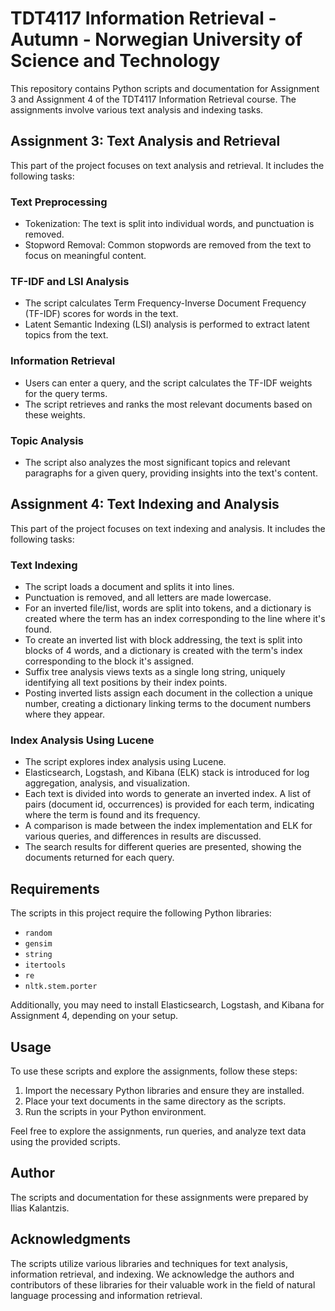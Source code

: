 # TDT4117 Information Retrieval - Autumn - Norwegian University of Science and Technology

This repository contains Python scripts and documentation for Assignment 3 and Assignment 4 of the TDT4117 Information Retrieval course. The assignments involve various text analysis and indexing tasks.

## Assignment 3: Text Analysis and Retrieval

This part of the project focuses on text analysis and retrieval. It includes the following tasks:

### Text Preprocessing

- Tokenization: The text is split into individual words, and punctuation is removed.
- Stopword Removal: Common stopwords are removed from the text to focus on meaningful content.

### TF-IDF and LSI Analysis

- The script calculates Term Frequency-Inverse Document Frequency (TF-IDF) scores for words in the text.
- Latent Semantic Indexing (LSI) analysis is performed to extract latent topics from the text.

### Information Retrieval

- Users can enter a query, and the script calculates the TF-IDF weights for the query terms.
- The script retrieves and ranks the most relevant documents based on these weights.

### Topic Analysis

- The script also analyzes the most significant topics and relevant paragraphs for a given query, providing insights into the text's content.

## Assignment 4: Text Indexing and Analysis

This part of the project focuses on text indexing and analysis. It includes the following tasks:

### Text Indexing

- The script loads a document and splits it into lines.
- Punctuation is removed, and all letters are made lowercase.
- For an inverted file/list, words are split into tokens, and a dictionary is created where the term has an index corresponding to the line where it's found.
- To create an inverted list with block addressing, the text is split into blocks of 4 words, and a dictionary is created with the term's index corresponding to the block it's assigned.
- Suffix tree analysis views texts as a single long string, uniquely identifying all text positions by their index points.
- Posting inverted lists assign each document in the collection a unique number, creating a dictionary linking terms to the document numbers where they appear.

### Index Analysis Using Lucene

- The script explores index analysis using Lucene.
- Elasticsearch, Logstash, and Kibana (ELK) stack is introduced for log aggregation, analysis, and visualization.
- Each text is divided into words to generate an inverted index. A list of pairs (document id, occurrences) is provided for each term, indicating where the term is found and its frequency.
- A comparison is made between the index implementation and ELK for various queries, and differences in results are discussed.
- The search results for different queries are presented, showing the documents returned for each query.

## Requirements

The scripts in this project require the following Python libraries:

- `random`
- `gensim`
- `string`
- `itertools`
- `re`
- `nltk.stem.porter`

Additionally, you may need to install Elasticsearch, Logstash, and Kibana for Assignment 4, depending on your setup.

## Usage

To use these scripts and explore the assignments, follow these steps:

1. Import the necessary Python libraries and ensure they are installed.
2. Place your text documents in the same directory as the scripts.
3. Run the scripts in your Python environment.

Feel free to explore the assignments, run queries, and analyze text data using the provided scripts.

## Author

The scripts and documentation for these assignments were prepared by Ilias Kalantzis.

## Acknowledgments

The scripts utilize various libraries and techniques for text analysis, information retrieval, and indexing. We acknowledge the authors and contributors of these libraries for their valuable work in the field of natural language processing and information retrieval.

